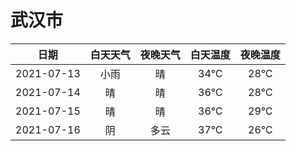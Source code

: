 # 武汉市
|日期|白天天气|夜晚天气|白天温度|夜晚温度|
|:--:|:--:|:--:|:--:|:--:|
|2021-07-13|小雨|晴|34℃|28℃|
|2021-07-14|晴|晴|36℃|28℃|
|2021-07-15|晴|晴|36℃|29℃|
|2021-07-16|阴|多云|37℃|26℃|
